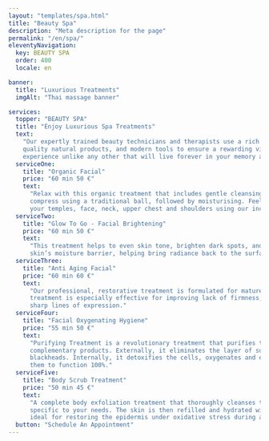 ```yaml
---
layout: "templates/spa.html"
title: "Beauty Spa"
description: "Meta description for the page"
permalink: "/en/spa/"
eleventyNavigation:
  key: BEAUTY SPA
  order: 400
  locale: en

banner:
  title: "Luxurious Treatments"
  imgAlt: "Thai massage banner"

services:
  topper: "BEAUTY SPA"
  title: "Enjoy Luxurious Spa Treatments"
  text:
    "Our expertly trained beauty technicians and therapists use a rich blend of traditional Thai methods, premium
    quality natural products, and modern tools to ensure a rewarding visit. We treat your skin, body, and face to an
    experience unlike any other that will live forever in your memory as nothing short of bliss."
  serviceOne:
    title: "Organic Facial"
    price: "60 min 50 €"
    text:
      "Relax with this organic treatment that includes gentle cleansing, a soft peeling exfoliate, and a warm Thai
      compress using a traditional ball, followed by moisturising. Feel tension melt away as we end with a massage on
      your temples, face, neck, upper chest and shoulders using our incredible organic moisturiser."
  serviceTwo:
    title: "Glow To Go - Facial Brightening"
    price: "60 min 50 €"
    text:
      "This treatment helps to even skin tone, brighten dark spots, and deeply moisturise to restore and reinforce the
      skin’s moisture barrier, helping bring radiance back to the surface."
  serviceThree:
    title: "Anti Aging Facial"
    price: "60 min 60 €"
    text:
      "Our professional, restorative treatment is formulated for mature skin seeking intense rejuvenating care. This
      treatment is especially effective for improving lack of firmness, can reduce deep wrinkles, and help alleviate
      sharp lines of expression."
  serviceFour:
    title: "Facial Oxygenating Hygiene"
    price: "55 min 50 €"
    text:
      "Purifying Treatment is a revolutionary treatment that purifies the skin at all levels without needing
      complementary products. Externally, it eliminates the layer of superficial pollutants and it eases the removal of
      blackheads. Internally, it detoxifies the cells, oxygenates and energizes them, prolonging their life and allowing
      them to function 100%."
  serviceFive:
    title: "Body Scrub Treatment"
    price: "50 min 45 €"
    text:
      "A complete body exfoliation treatment that thoroughly cleanses the skin using a Vagheggi product of your choice
      specific to your needs. The skin is then refilled and hydrated with a refreshing Monterosa moisturising lotion
      ideal for restoring the epidermis under oxidative stress during and after sun exposure."
  button: "Schedule An Appointment"
---
```

